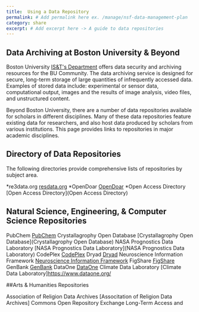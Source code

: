 ```yaml
---
title:  Using a Data Repository
permalink: # Add permalink here ex. /manage/nsf-data-management-plan
category: share
excerpt: # Add excerpt here -> A guide to data repositories 
---
```


## Data Archiving at Boston University & Beyond

Boston University [IS&T's Department](http://www.bu.edu/datamanagement/resources/ist-services/) offers data security and archiving resources for the BU Community. The data archiving service is designed for secure, long-term storage of large quantities of infrequently accessed data. Examples of stored data include: experimental or sensor data, computational output, images and the results of image analysis, video files, and unstructured content.

Beyond Boston University, there are a number of data repositories available for scholars in different disciplines. Many of these data repositories feature existing data for researchers, and also host data produced by scholars from various institutions. This page provides links to repositories in major academic disciplines.

## Directory of Data Repositories

The following directories provide comprehensive lists of repositories by subject area.

*re3data.org [resdata.org](http://www.re3data.org/)
*OpenDoar [OpenDoar](http://opendoar.org/)
*Open Access Directory [Open Access Directory](Open Access Directory)

## Natural Science, Engineering, & Computer Science Repositories

PubChem [PubChem](http://pubchem.ncbi.nlm.nih.gov/)
Crystallagrophy Open Database [Crystallagrophy Open Database](Crystallagrophy Open Database)
NASA Prognostics Data Laboratory [NASA Prognostics Data Laboratory](NASA Prognostics Data Laboratory)
CodePlex [CodePlex](CodePlex)
Dryad [Dryad](http://datadryad.org/) 
Neuroscience Information Framework [Neuroscience Information Framework](http://www.neuinfo.org/)
FigShare [FigShare](https://figshare.com/)
GenBank [GenBank](http://www.ncbi.nlm.nih.gov/genbank/)
DataOne [DataOne](https://www.dataone.org/)
Climate Data Laboratory [Climate Data Laboratory]https://www.dataone.org/

##Arts & Humanities Repositories

Association of Religion Data Archives [Associtation of Religion Data Archives]
Commons Open Repository Exchange
Long-Term Access and 

